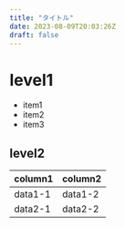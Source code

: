 ```yaml
---
title: "タイトル"
date: 2023-08-09T20:03:26Z
draft: false
---
```


# level1

- item1
- item2
- item3

## level2

|column1|column2|
|----|----|
|data1-1|data1-2|
|data2-1|data2-2|
